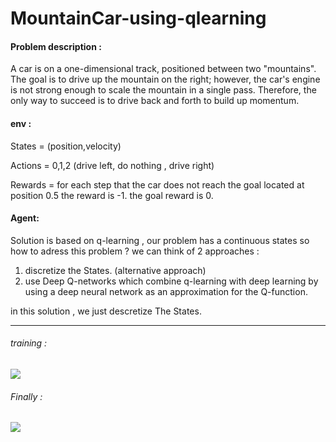 # MountainCar-using-qlearning

#### Problem description : 

A car is on a one-dimensional track, positioned between two "mountains". The goal is to drive up the mountain on the right; however, the car's engine is not strong enough to scale the mountain in a single pass. Therefore, the only way to succeed is to drive back and forth to build up momentum.

#### env :

States = (position,velocity)

Actions = 0,1,2 (drive left, do nothing , drive right)

Rewards = for each step that the car does not reach the goal located at position 0.5 the reward is -1. the goal reward is 0.


#### Agent:

Solution is based on q-learning , our problem has a continuous states so how to adress this problem ? we can think of 2 approaches :

1. discretize the States. (alternative approach)
2. use Deep Q-networks which combine q-learning with deep learning by using a deep neural network as an approximation for the Q-function.

in this solution , we just descretize The States.

____________________________________________________________________________________________________________________________
###### training :

![](https://raw.githubusercontent.com/zackq88/MountainCar-using-qlearning-/main/.train.gif)


###### Finally :

![](https://raw.githubusercontent.com/zackq88/MountainCar-using-qlearning-/main/.solution.gif)

